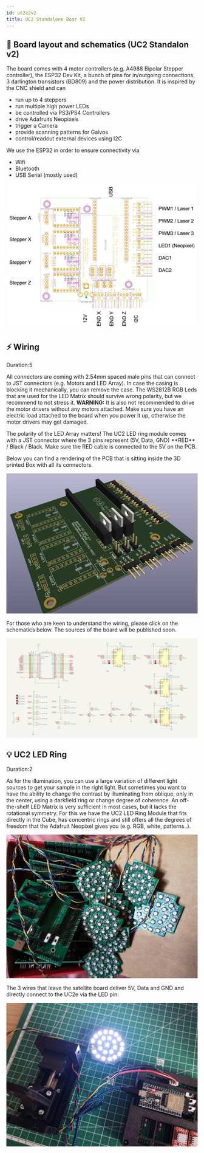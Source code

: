 ```yaml
---
id: uc2e2v2
title: UC2 Standalone Boar V2
---
```



<!----------------------------------------->
## 🔌 Board layout and schematics (UC2 Standalon v2)

The board comes with 4 motor controllers (e.g. A4988 Bipolar Stepper controller), the ESP32 Dev Kit, a bunch of pins for in/outgoing connections, 3 darlington transistors (BD809) and the power distribution. It is inspired by the CNC shield and can

- run up to 4 steppers
- run multiple high power LEDs
- be controlled via PS3/PS4 Controllers
- drive Adafruits Neopixels
- trigger a Camera
- provide scanning patterns for Galvos
- control/readout external devices using I2C

We use the ESP32 in order to ensure connectivity via
- Wifi
- Bluetooth
- USB Serial (mostly used)

![](./IMAGES/UC2_electronics_board_Kicad_6.png)

<!----------------------------------------->
## ⚡ Wiring
Duration:5

All connectors are coming with 2.54mm spaced male pins that can connect to JST connectors (e.g. Motors and LED Array). In case the casing is blocking it mechanically, you can remove the case. The WS2812B RGB Leds that are used for the LED Matrix should survive wrong polarity, but we recommend to not stress it. **WARNING:** It is also not recommended to drive the motor drivers without any motors attached. Make sure you have an electric load attached to the board when you power it up, otherwise the motor drivers may get damaged.



<div class="alert-danger">
The polarity of the LED Array matters! The UC2 LED ring module comes with a JST connector where the 3 pins represent (5V, Data, GND) **RED** / Black / Black. Make sure the RED cable is connected to the 5V on the PCB.
</div>


Below you can find a rendering of the PCB that is sitting inside the 3D printed Box with all its connectors.

![](./IMAGES/UC2_electronics_board_Kicad_0.png)


For those who are keen to understand the wiring, please click on the schematics below. The sources of the board will be published soon.

![](./IMAGES/UC2eSchematics.png)


<!----------------------------------------->
## 💡 UC2 LED Ring
Duration:2

As for the illumination, you can use a large variation of different light sources to get your sample in the right light. But sometimes you want to have the ability to change the contrast by illuminating from oblique, only in the center, using a darkfield ring or change degree of coherence. An off-the-shelf LED Matrix is very sufficient in most cases, but it lacks the rotational symmetry. For this we have the UC2 LED Ring Module that fits directly in the Cube, has concentric rings and still offers all the degrees of freedom that the Adafruit Neopixel gives you (e.g. RGB, white, patterns..).

![](./IMAGES/UC2_electronics_board2.jpg)

The 3 wires that leave the satellite board deliver 5V, Data and GND and directly connect to the UC2e via the LED pin:

![](./IMAGES/UC2_electronics_board3.jpg)
